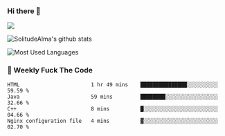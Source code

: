 ### Hi there 👋

<p>
  <a href="https://count.getloli.com/"><img src="https://count.getloli.com/get/@:solitudealma"></a>
</p>

![SolitudeAlma's github stats](https://github-readme-stats.vercel.app/api?username=solitudealma&show_icons=true&theme=radical)

![Most Used Languages](https://github-readme-stats.vercel.app/api/top-langs/?username=solitudealma&layout=compact&hide_border=true&theme=dark)
<!-- ![visitors](https://visitor-badge.glitch.me/badge?page_id=solitudealma.solitudealma.id) -->


### :dart: Weekly Fuck The Code

<!--START_SECTION:waka-->
```text
HTML                       1 hr 49 mins    ███████████████░░░░░░░░░░   59.59 % 
Java                       59 mins         ████████░░░░░░░░░░░░░░░░░   32.66 % 
C++                        8 mins          █░░░░░░░░░░░░░░░░░░░░░░░░   04.66 % 
Nginx configuration file   4 mins          ▓░░░░░░░░░░░░░░░░░░░░░░░░   02.70 % 
```
<!--END_SECTION:waka-->
